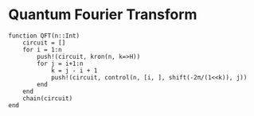 # Quantum Fourier Transform

```@example QFT
function QFT(n::Int)
    circuit = []
    for i = 1:n
        push!(circuit, kron(n, k=>H))
        for j = i+1:n
            k = j - i + 1
            push!(circuit, control(n, [i, ], shift(-2π/(1<<k)), j))
        end
    end
    chain(circuit)
end
```
